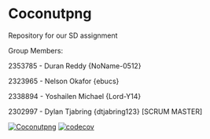 # Coconutpng

Repository for our SD assignment

Group Members:

2353785 - Duran Reddy {NoName-0512} 

2323965 - Nelson Okafor {ebucs}

2338894 - Yoshailen Michael {Lord-Y14}  

2302997 - Dylan Tjabring {dtjabring123} [SCRUM MASTER]

[![Coconutpng](https://circleci.com/gh/dtjabring123/Coconutpng.svg?style=shield)](https://app.circleci.com/pipelines/github/dtjabring123/Coconutpng)
[![codecov](https://codecov.io/gh/dtjabring123/Coconutpng/branch/main/graphs/sunburst.svg?token=JXHN6KRQH0)](https://app.codecov.io/gh/dtjabring123/Coconutpng)


